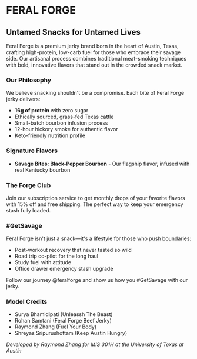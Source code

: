 # FERAL FORGE

## Untamed Snacks for Untamed Lives

Feral Forge is a premium jerky brand born in the heart of Austin, Texas, crafting high-protein, low-carb fuel for those who embrace their savage side. Our artisanal process combines traditional meat-smoking techniques with bold, innovative flavors that stand out in the crowded snack market.

### Our Philosophy

We believe snacking shouldn't be a compromise. Each bite of Feral Forge jerky delivers:

- **16g of protein** with zero sugar
- Ethically sourced, grass-fed Texas cattle
- Small-batch bourbon infusion process
- 12-hour hickory smoke for authentic flavor
- Keto-friendly nutrition profile

### Signature Flavors

- **Savage Bites: Black-Pepper Bourbon** - Our flagship flavor, infused with real Kentucky bourbon

### The Forge Club

Join our subscription service to get monthly drops of your favorite flavors with 15% off and free shipping. The perfect way to keep your emergency stash fully loaded.

### #GetSavage

Feral Forge isn't just a snack—it's a lifestyle for those who push boundaries:
- Post-workout recovery that never tasted so wild
- Road trip co-pilot for the long haul
- Study fuel with attitude
- Office drawer emergency stash upgrade

Follow our journey @feralforge and show us how you #GetSavage with our jerky.

### Model Credits
- Surya Bhamidipati (Unleassh The Beast)
- Rohan Samtani (Feral Forge Beef Jerky)
- Raymond Zhang (Fuel Your Body)
- Shreyas Sripurushottam (Keep Austin Hungry)

*Developed by Raymond Zhang for MIS 301H at the University of Texas at Austin*

